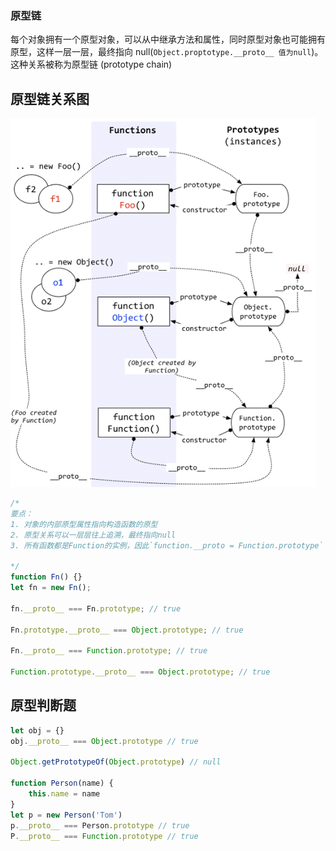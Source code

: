 ### 原型链
每个对象拥有一个原型对象，可以从中继承方法和属性，同时原型对象也可能拥有原型，这样一层一层，最终指向 null(`Object.proptotype.__proto__ 值为null`)。这种关系被称为原型链 (prototype chain)

## 原型链关系图
![](./原型链关系图.jpg)

```js
/*
要点：
1. 对象的内部原型属性指向构造函数的原型
2. 原型关系可以一层层往上追溯，最终指向null
3. 所有函数都是Function的实例，因此`function.__proto = Function.prototype`

*/
function Fn() {}
let fn = new Fn();

fn.__proto__ === Fn.prototype; // true

Fn.prototype.__proto__ === Object.prototype; // true

Fn.__proto__ === Function.prototype; // true

Function.prototype.__proto__ === Object.prototype; // true
```


## 原型判断题
```js
let obj = {}
obj.__proto__ === Object.prototype // true

Object.getPrototypeOf(Object.prototype) // null

function Person(name) {
    this.name = name
}
let p = new Person('Tom')
p.__proto__ === Person.prototype // true
P.__proto__ === Function.prototype // true
```
